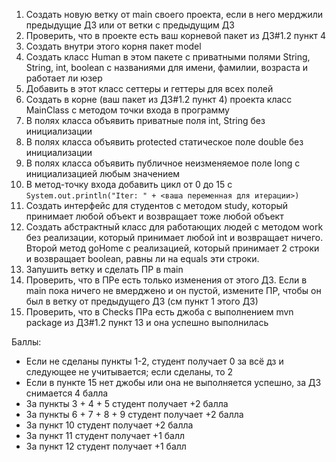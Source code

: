 
1) Создать новую ветку от main своего проекта, если в него мерджили предыдущие ДЗ или от ветки с предыдущим ДЗ
2) Проверить, что в проекте есть ваш корневой пакет из ДЗ#1.2 пункт 4 
3) Создать внутри этого корня пакет model
4) Создать класс Human в этом пакете с приватными полями String, String, int, boolean с названиями для имени, фамилии, возраста и работает ли юзер
5) Добавить в этот класс сеттеры и геттеры для всех полей
6) Создать в корне (ваш пакет из ДЗ#1.2 пункт 4) проекта класс MainClass с методом точки входа в программу
7) В полях класса объявить приватные поля int, String без инициализации 
8) В полях класса объявить protected статическое поле double без инициализации
9) В полях класса объявить публичное неизменяемое поле long с инициализацией любым значением
10) В метод-точку входа добавить цикл от 0 до 15 с `System.out.println("Iter: " + <ваша переменная для итерации>)`
11) Создать интерфейс для студентов с методом study, который принимает любой объект и возвращает тоже любой объект 
12) Создать абстрактный класс для работающих людей с методом work без реализации, который принимает любой int и возвращает ничего. Второй метод goHome с реализацией, который принимает 2 строки и возвращает boolean, равны ли на equals эти строки. 
13) Запушить ветку и сделать ПР в main
14) Проверить, что в ПРе есть только изменения от этого ДЗ. Если в main пока ничего не вмерджено и он пустой, измените ПР, чтобы он был в ветку от предыдущего ДЗ (см пункт 1 этого ДЗ)
15) Проверить, что в Checks ПРа есть джоба с выполнением mvn package из ДЗ#1.2 пункт 13 и она успешно выполнилась

Баллы:
- Если не сделаны пункты 1-2, студент получает 0 за всё дз и следующее не учитывается; если сделаны, то 2
- Если в пункте 15 нет джобы или она не выполняется успешно, за ДЗ снимается 4 балла
- За пункты 3 + 4 + 5 студент получает +2 балла  
- За пункты 6 + 7 + 8 + 9 студент получает +2 балла  
- За пункт 10  студент получает +2 балла 
- За пункт 11 cтудент получает +1 балл
- За пункт 12 студент получает +1 балл
